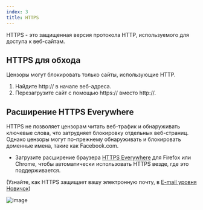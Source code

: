 ```yaml
---
index: 3
title: HTTPS
---
```

HTTPS - это защищенная версия протокола HTTP, используемого для доступа к веб-сайтам.

## HTTPS для обхода

Цензоры могут блокировать только сайты, использующие HTTP.

1.  Найдите http:// в начале веб-адреса.
2.  Перезагрузите сайт с помощью https:// вместо http://.

## Расширение HTTPS Everywhere

HTTPS не позволяет цензорам читать веб-трафик и обнаруживать ключевые слова, что затрудняет блокировку отдельных веб-страниц. Однако цензоры могут по-прежнему обнаруживать и блокировать доменные имена, такие как Facebook.com.

*   Загрузите расширение браузера [HTTPS Everywhere](https://www.eff.org/https-everywhere) для Firefox или Chrome, чтобы автоматически использовать HTTPS везде, где это поддерживается.

(Узнайте, как HTTPS защищает вашу электронную почту, в [E-mail уровня Новичок](umbrella://communications/email/beginner))

![image](internetb2.png)
